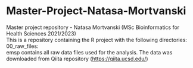 # Master-Project-Natasa-Mortvanski
Master project repository - Natasa Mortvanski (MSc Bioinformatics for Health Sciences 2021/2023) 
\
This is a repository containing the R project with the following directories: 
\
00_raw_files: 
\
emsp contains all raw data files used for the analysis. The data was downloaded from Qiita repository (https://qiita.ucsd.edu/) 
